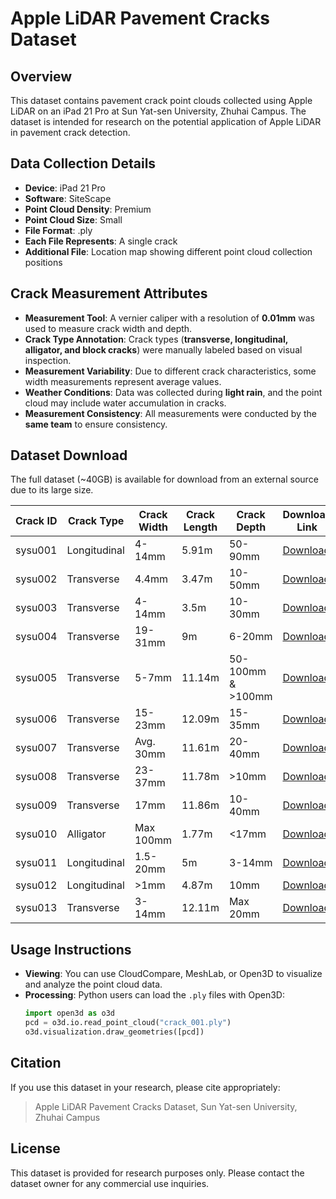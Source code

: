 # Apple LiDAR Pavement Cracks Dataset

## Overview
This dataset contains pavement crack point clouds collected using Apple LiDAR on an iPad 21 Pro at Sun Yat-sen University, Zhuhai Campus. The dataset is intended for research on the potential application of Apple LiDAR in pavement crack detection.

## Data Collection Details
- **Device**: iPad 21 Pro  
- **Software**: SiteScape  
- **Point Cloud Density**: Premium  
- **Point Cloud Size**: Small  
- **File Format**: .ply  
- **Each File Represents**: A single crack  
- **Additional File**: Location map showing different point cloud collection positions  

## Crack Measurement Attributes
- **Measurement Tool**: A vernier caliper with a resolution of **0.01mm** was used to measure crack width and depth.  
- **Crack Type Annotation**: Crack types (**transverse, longitudinal, alligator, and block cracks**) were manually labeled based on visual inspection.  
- **Measurement Variability**: Due to different crack characteristics, some width measurements represent average values.  
- **Weather Conditions**: Data was collected during **light rain**, and the point cloud may include water accumulation in cracks.  
- **Measurement Consistency**: All measurements were conducted by the **same team** to ensure consistency.  

## Dataset Download
The full dataset (~40GB) is available for download from an external source due to its large size.

| Crack ID  | Crack Type  | Crack Width    | Crack Length | Crack Depth       | Download Link  |
|-----------|------------|---------------|--------------|-------------------|---------------|
| sysu001   | Longitudinal | 4-14mm       | 5.91m       | 50-90mm          | [Download](https://zenodo.org/records/14965713/files/sysy001.ply?download=1&preview=1) |
| sysu002   | Transverse  | 4.4mm        | 3.47m       | 10-50mm          | [Download](https://zenodo.org/records/14965713/files/sysu002.ply?download=1&preview=1) |
| sysu003   | Transverse  | 4-14mm       | 3.5m        | 10-30mm          | [Download](#) |
| sysu004   | Transverse  | 19-31mm      | 9m          | 6-20mm           | [Download](#) |
| sysu005   | Transverse  | 5-7mm        | 11.14m      | 50-100mm & >100mm | [Download](#) |
| sysu006   | Transverse  | 15-23mm      | 12.09m      | 15-35mm          | [Download](#) |
| sysu007   | Transverse  | Avg. 30mm    | 11.61m      | 20-40mm          | [Download](#) |
| sysu008   | Transverse  | 23-37mm      | 11.78m      | >10mm            | [Download](#) |
| sysu009   | Transverse  | 17mm         | 11.86m      | 10-40mm          | [Download](#) |
| sysu010   | Alligator   | Max 100mm    | 1.77m       | <17mm            | [Download](#) |
| sysu011   | Longitudinal | 1.5-20mm    | 5m          | 3-14mm           | [Download](#) |
| sysu012   | Longitudinal | >1mm        | 4.87m       | 10mm             | [Download](#) |
| sysu013   | Transverse  | 3-14mm       | 12.11m      | Max 20mm         | [Download](#) |

## Usage Instructions
- **Viewing**: You can use CloudCompare, MeshLab, or Open3D to visualize and analyze the point cloud data.
- **Processing**: Python users can load the `.ply` files with Open3D:
  ```python
  import open3d as o3d
  pcd = o3d.io.read_point_cloud("crack_001.ply")
  o3d.visualization.draw_geometries([pcd])
  ```

## Citation
If you use this dataset in your research, please cite appropriately:
> Apple LiDAR Pavement Cracks Dataset, Sun Yat-sen University, Zhuhai Campus

## License
This dataset is provided for research purposes only. Please contact the dataset owner for any commercial use inquiries.
